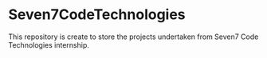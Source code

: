 # Seven7CodeTechnologies
This repository is create to store the projects undertaken from Seven7 Code Technologies internship.
